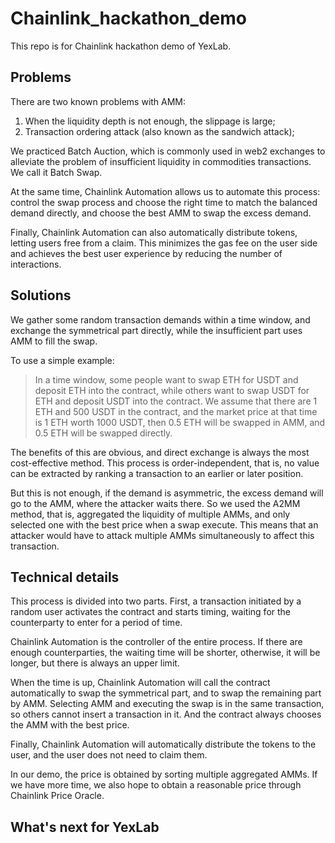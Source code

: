 # Chainlink_hackathon_demo

This repo is for Chainlink hackathon demo of YexLab.

## Problems

There are two known problems with AMM: 

1. When the liquidity depth is not enough, the slippage is large;
2. Transaction ordering attack (also known as the sandwich attack);

We practiced Batch Auction, which is commonly used in web2 exchanges to alleviate the problem of insufficient liquidity in commodities transactions. We call it Batch Swap.

At the same time, Chainlink Automation allows us to automate this process: control the swap process and choose the right time to match the balanced demand directly, and choose the best AMM to swap the excess demand.

Finally, Chainlink Automation can also automatically distribute tokens, letting users free from a claim. This minimizes the gas fee on the user side and achieves the best user experience by reducing the number of interactions.

## Solutions

We gather some random transaction demands within a time window, and exchange the symmetrical part directly, while the insufficient part uses AMM to fill the swap.

To use a simple example: 

> In a time window, some people want to swap ETH for USDT and deposit ETH into the contract, while others want to swap USDT for ETH and deposit USDT into the contract. We assume that there are 1 ETH and 500 USDT in the contract, and the market price at that time is 1 ETH worth 1000 USDT, then 0.5 ETH will be swapped in AMM, and 0.5 ETH will be swapped directly.

The benefits of this are obvious, and direct exchange is always the most cost-effective method. This process is order-independent, that is, no value can be extracted by ranking a transaction to an earlier or later position.

But this is not enough, if the demand is asymmetric, the excess demand will go to the AMM, where the attacker waits there. 
So we used the A2MM method, that is, aggregated the liquidity of multiple AMMs, and only selected one with the best price when a swap execute. This means that an attacker would have to attack multiple AMMs simultaneously to affect this transaction.

## Technical details

This process is divided into two parts. First, a transaction initiated by a random user activates the contract and starts timing, waiting for the counterparty to enter for a period of time.

Chainlink Automation is the controller of the entire process. If there are enough counterparties, the waiting time will be shorter, otherwise, it will be longer, but there is always an upper limit.

When the time is up, Chainlink Automation will call the contract automatically to swap the symmetrical part, and to swap the remaining part by AMM. Selecting AMM and executing the swap is in the same transaction, so others cannot insert a transaction in it. And the contract always chooses the AMM with the best price.

Finally, Chainlink Automation will automatically distribute the tokens to the user, and the user does not need to claim them.

In our demo, the price is obtained by sorting multiple aggregated AMMs. If we have more time, we also hope to obtain a reasonable price through Chainlink Price Oracle.

## What's next for YexLab

